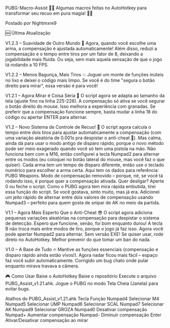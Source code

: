 PUBG-Macro-Assist 🎯🔥
Algumas macros feitas no AutoHotkey para transformar seu recuo em pura magia! 🎩✨

Postado por Nightmxre9

🆕 Última Atualização

V1.2.3 – Suavidade de Outro Mundo 🚀
Agora, quando você escolhe uma arma, a compensação é ajustada automaticamente! Além disso, reduzi a compensação e o tempo entre tiros por um fator de 8, deixando a jogabilidade mais fluida. Ou seja, sem mais aquela sensação de que o jogo tá rodando a 10 FPS.

V1.2.2 – Menos Bagunça, Mais Tiros 💥
Joguei um monte de funções inúteis no lixo e deixei o código mais limpo. Se você é do time "segura o botão direito para mirar", essa versão é para você!

V1.2.1 – Agora Mirar é Coisa Séria 👀
O script agora se adapta ao tamanho da tela (ajuste fino na linha 225-226).
A compensação só ativa se você segurar o botão direito do mouse. Isso melhora a experiência com granadas. Se preferir que a compensação funcione sempre, basta mudar a linha 18 do código ou apertar ENTER para alternar.

V1.2 – Novo Sistema de Controle de Recuo! 🎯
O script agora calcula o tempo entre dois tiros para ajustar automaticamente a compensação (com uma variação aleatória de 0.001s pra despistar o anti-cheat 👀).
Mas calma, ainda dá para usar o modo antigo de disparo rápido, porque o novo método pode ser meio exagerado quando você só tem uma pistola na mão.
Não funciona bem com a M16, então configurei a tecla Numpad2 para alternar entre os modos (eu coloquei no botão lateral do mouse, mas você faz o que quiser).
Cada arma tem um tempo de disparo diferente, então use o teclado numérico para escolher a arma certa. Aqui tem os dados para referência: PUBG Weapons.
Modo de compensação removido – porque, né, se você tá rodando isso, é porque quer a compensação ativada. Quer desligar? Aperte 0 ou feche o script.
Como o PUBG agora tem mira rápida embutida, tirei essa função do script. Se você gostava, sinto muito, mas já era.
Adicionei um jeito rápido de alternar entre dois valores de compensação usando Numpad3 – perfeito para quem gosta de snipar de AK no meio da partida.

V1.1 – Agora Mais Esperto Que o Anti-Cheat 😎
O script agora adiciona pequenas variações aleatórias na compensação para despistar o sistema de detecção. Espero que funcione, senão, foi bom enquanto durou!
A tecla B não troca mais entre modos de tiro, porque o jogo já faz isso. Agora você pode apertar Numpad2 para alternar.
Sem versão EXE! Se quiser usar, rode direto no AutoHotkey. Melhor prevenir do que tomar um ban do nada.

V1.0 – A Base de Tudo 🔥
Mantive as funções essenciais (compensação e disparo rápido ainda estão vivos!).
Agora nadar ficou mais fácil – espaço faz você subir automaticamente.
Corrigido um bug chato onde pular enquanto mirava travava a câmera.

🎮 Como Usar
Baixe o AutoHotkey
Baixe o repositório
Execute o arquivo PUBG_Assist_v1.21.ahk.
Jogue o PUBG no modo Tela Cheia (Janela) para evitar bugs.

Atalhos do PUBG_Assist_v1.21.ahk
Tecla	Função
Numpad4	Selecionar M4
Numpad5	Selecionar UMP
Numpad6	Selecionar SCAL
Numpad7	Selecionar AK
Numpad9	Selecionar GROZA
Numpad0	Desativar compensação
Numpad+	Aumentar compensação
Numpad-	Diminuir compensação
Enter	Ativar/Desativar compensação ao mirar

